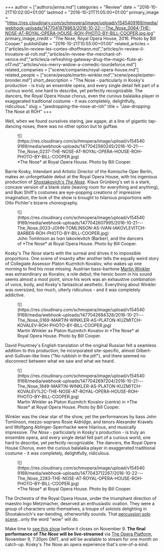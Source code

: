 +++
author = ["authors/jenna.md"]
categories = "Review"
date = "2016-10-21T10:02:00+01:00"
lastmod = "2016-10-21T11:05:00+01:00"
primary_image = "https://res.cloudinary.com/schmopera/image/upload/v1545409169/media/webhook-uploads/1477041979863/2016-10-22---The_Nose_0064-THE-NOSE-AT-ROYAL-OPERA-HOUSE-ROH-PHOTO-BY-BILL-COOPER.jpg.jpg"
primary_image_credit = "The Nose, Royal Opera House, 2016. Photo by Bill Cooper."
publishDate = "2016-10-21T10:55:00+01:00"
related_articles = ["articles/in-review-les-contes-dhoffmann.md","articles/in-review-il-trovatore-at-roh.md","articles/in-review-the-merchant-of-venice.md","articles/a-refreshing-gateway-drug-the-magic-flute-at-o17.md","articles/vos-merry-widow-a-comedic-tourdeforce.md"]
related_companies = ["scene/companies/royal-opera-house.md"]
related_people = ["scene/people/martin-winkler.md","scene/people/peter-bronder.md"]
short_description = "The Nose - particularly in Kosky&#039;s production - is truly an ensemble opera, and every single detail felt part of a curious world, one hard to describe, yet perfectly recognizable. The dancers, the Royal Opera House chorus, even the curious balalaika player in exaggerated traditional costume - it was completely, delightfully, ridiculous."
slug = "jawdropping-the-nose-at-roh"
title = "Jaw-dropping: The Nose at ROH"
+++

Well, when we found ourselves staring, jaw agape, at a line of gigantic tap-dancing noses, there was no other option but to guffaw.

<figure data-type="image">
![](https://res.cloudinary.com/schmopera/image/upload/v1545409169/media/webhook-uploads/1477042560245/2016-10-21---The_Nose_0237-THE-NOSE-AT-ROYAL-OPERA-HOUSE-ROH-PHOTO-BY-BILL-COOPER.jpg)
<figcaption>*The Nose* at Royal Opera House. Photo by Bill Cooper.</figcaption>
</figure>

Barrie Kosky, Intendant and Artistic Director of the Komische Oper Berlin, makes an unforgettable debut at the Royal Opera House, with his ingenious production of [Shostakovich's *The Nose*](http://www.roh.org.uk/productions/the-nose-by-barrie-kosky). Klaus Grünberg's set is a stark, concave version of a blank slate (leaving room for everything and anything), and Buki Shiff's costumes are eye-popping creations of impressive imagination; the look of the show is brought to hilarious proportions with Otto Pichler's bizarre choreography. 

<figure data-type="image">
![](https://res.cloudinary.com/schmopera/image/upload/v1545409169/media/webhook-uploads/1477042607995/2016-10-21---The_Nose_0023-JOHN-TOMLINSON-AS-IVAN-IAKOVLEVITCH-BARBER-ROH-PHOTO-BY-BILL-COOPER.jpg)
<figcaption>John Tomlinson as Ivan Iakovlevitch (Barber), and the dancers of *The Nose* at Royal Opera House. Photo by Bill Cooper.</figcaption>
</figure>

Kosky's *The Nose* starts with the surreal and drives it to impossible proportions. One scene of insanity after another tells the equally weird story of Collegiate Assessor Platon Kuzmitch Kovalov, who wakes up one morning to find his nose missing. Austrian bass-baritone [Martin Winkler](/scene/people/martin-winkler/) was extraordinary as Kovalov, a role debut; the heroic boom in his sound seems almost a moot point, since his work was an exhaustive combination of voice, body, and Kosky's fantastical aesthetic. Everything about Winkler was oversized, too much, utterly ridiculous - and it was completely addictive.

<figure data-type="image">
![](https://res.cloudinary.com/schmopera/image/upload/v1545409169/media/webhook-uploads/1477042684328/2016-10-21---The_Nose_0169-MARTIN-WINKLER-AS-PLATON-KUZMITCH-KOVALEV-ROH-PHOTO-BY-BILL-COOPER.jpg)
<figcaption>Martin Winkler as Platon Kuzmitch Kovalov in *The Nose* at Royal Opera House. Photo by Bill Cooper.</figcaption>
</figure>

David Pountney's English translation of the original Russian felt a seamless addition to this production; he incorporated site-specific, almost Gilbert-and-Sullivan-like lines ("No rubbish in the pit!"), and there seemed no disconnect between what we saw and what we heard.

<figure data-type="image">
![](https://res.cloudinary.com/schmopera/image/upload/v1545409169/media/webhook-uploads/1477042697204/2016-10-21---The_Nose_1849-MARTIN-WINKLER-AS-PLATON-KUZMITCH-KOVALEV%2C-THE-NOSE-AT-ROYAL-OPERA-HOUSE-ROH-PHOTO-BY-BILL-COOPER.jpg)
<figcaption>Martin Winkler as Platon Kuzmitch Kovalov (centre) in *The Nose* at Royal Opera House. Photo by Bill Cooper.</figcaption>
</figure>

Winkler was the clear star of the show, yet the performances by bass John Tomlinson, mezzo-soprano Rosie Aldridge, and tenors Alexander Kravets and Wolfgang Ablinger-Sperrhacke were hilarious, and musically impressive. *The Nose* - particularly in Kosky's production - is truly an ensemble opera, and every single detail felt part of a curious world, one hard to describe, yet perfectly recognizable. The dancers, the Royal Opera House Chorus, even the curious balalaika player in exaggerated traditional costume - it was completely, delightfully, ridiculous.

<figure data-type="image">
![](https://res.cloudinary.com/schmopera/image/upload/v1545409169/media/webhook-uploads/1477043712267/2016-10-22---The_Nose_2283-THE-NOSE-AT-ROYAL-OPERA-HOUSE-ROH-PHOTO-BY-BILL-COOPER.jpg)
<figcaption>*The Nose* at Royal Opera House. Photo by Bill Cooper.</figcaption>
</figure>

The Orchestra of the Royal Opera House, under the triumphant direction of maestro Ingo Metzmacher, deserved an enthusiastic ovation. They were a group of characters unto themselves, a troupe of soloists delighting in Shostakovich's ear-bending, otherworldly sounds. That [percussion solo scene](http://www.roh.org.uk/news/shostakovichs-the-nose-musical-highlight-the-percussion-interlude)...only the word "wow" will do.

Make time to [see this show](http://www.roh.org.uk/productions/the-nose-by-barrie-kosky) before it closes on November 9. **The final performance of *The Nose* will be live-streamed** via [The Opera Platform](http://www.theoperaplatform.eu/en), November 9, 7:30pm GMT, and will be available to stream for one month on catch-up. Kosky's *The Nose* an opera experience that's one-of-a-kind.
